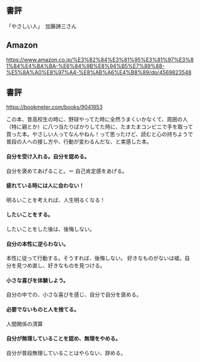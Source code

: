## 書評
「やさしい人」　加藤諦三さん

## Amazon
https://www.amazon.co.jp/%E3%82%84%E3%81%95%E3%81%97%E3%81%84%E4%BA%BA-%E6%84%9B%E8%94%B5%E7%89%88-%E5%8A%A0%E8%97%A4-%E8%AB%A6%E4%B8%89/dp/4569823548

## 書評
https://bookmeter.com/books/9041853

この本、昔高校生の時に、野球やってた時に全然うまくいかなくて、周囲の人（特に親とか）に八つ当たりばかりしてた時に、たまたまコンビニで手を取って買った本。やさしい人ってなんやねん！って思ったけど、読むと心の持ちようで普段の人への接し方や、行動が変わるんだな、と実感した本。

#### 自分を受け入れる。自分を認める。
自分を褒めてあげること。＝ 自己肯定感をあげる。

#### 疲れている時には人に会わない！
明るいことを考えれば、人生明るくなる！

#### したいことをする。
したいことをした後は、後悔しない。

#### 自分の本性に逆らわない。
本性に従って行動する。そうすれば、後悔しない。
好きなものがないは嘘。自分を見つめ直し、好きなものを見つける。

#### 小さな喜びを体験しよう。
自分の中での、小さな喜びを感じ、自分で自分を褒める。

#### 必要でないものと人を捨てる。
人間関係の清算

#### 自分が無理していることを認め、無理をやめる。
自分が普段無理していることはやらない、辞める。
